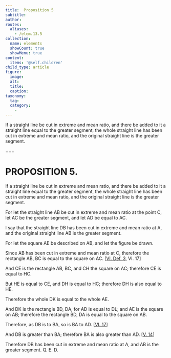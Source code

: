 ```yaml
---
title:  Proposition 5
subtitle: 
author:
routes:
  aliases:
    - /elem.13.5
collection:
  name: elements
  showCount: true
  showMenu: true
content:
  items: '@self.children'
child_type: article
figure:
  image:
  alt:
  title:
  caption:
taxonomy:
  tag:
  category:
    - 
---
```


<p><hi rend="ital">If a straight line be cut in extreme and mean ratio</hi>, <hi rend="ital">and there be added to it a straight line equal to the greater segment</hi>, <hi rend="ital">the whole straight line has been cut in extreme and mean ratio</hi>, <hi rend="ital">and the original straight line is the greater segment.</hi>
      </p>

===

<h1>PROPOSITION 5.</h1>
<p><span class="ital">If a straight line be cut in extreme and mean ratio</span>, <span class="ital">and there be added to it a straight line equal to the greater segment</span>, <span class="ital">the whole straight line has been cut in extreme and mean ratio</span>, <span class="ital">and the original straight line is the greater segment.</span>
      </p>

<p>For let the straight line <span class="ital">AB</span> be cut in extreme and mean ratio at the point <span class="ital">C</span>, let <span class="ital">AC</span> be the greater segment, and let <span class="ital">AD</span> be equal to <span class="ital">AC</span>. 
      </p>

<p>I say that the straight line <span class="ital">DB</span> has been cut in extreme and mean ratio at <span class="ital">A</span>, and the original straight line <span class="ital">AB</span> is the greater segment. </p>

<p>For let the square <span class="ital">AE</span> be described on <span class="ital">AB</span>, and let the figure be drawn. <pb n="449"/></p>

<p>Since <span class="ital">AB</span> has been cut in extreme and mean ratio at <span class="ital">C</span>, therefore the rectangle <span class="ital">AB</span>, <span class="ital">BC</span> is equal to the square on <span class="ital">AC</span>. [<a href="/elem.6.def.3 elem.6.17">VI. Def. 3</a>, VI. 17] </p>

<p>And <span class="ital">CE</span> is the rectangle <span class="ital">AB</span>, <span class="ital">BC</span>, and <span class="ital">CH</span> the square on <span class="ital">AC</span>; therefore <span class="ital">CE</span> is equal to <span class="ital">HC</span>. </p>

<p>But <span class="ital">HE</span> is equal to <span class="ital">CE</span>, and <span class="ital">DH</span> is equal to <span class="ital">HC</span>; therefore <span class="ital">DH</span> is also equal to <span class="ital">HE</span>. </p>

<p>Therefore the whole <span class="ital">DK</span> is equal to the whole <span class="ital">AE</span>. </p>

<p>And <span class="ital">DK</span> is the rectangle <span class="ital">BD</span>, <span class="ital">DA</span>, for <span class="ital">AD</span> is equal to <span class="ital">DL</span>; and <span class="ital">AE</span> is the square on <span class="ital">AB</span>; therefore the rectangle <span class="ital">BD</span>, <span class="ital">DA</span> is equal to the square on <span class="ital">AB</span>. </p>

<p>Therefore, as <span class="ital">DB</span> is to <span class="ital">BA</span>, so is <span class="ital">BA</span> to <span class="ital">AD</span>. [<a href="/elem.6.17">VI. 17</a>] </p>

<p>And <span class="ital">DB</span> is greater than <span class="ital">BA</span>; therefore <span class="ital">BA</span> is also greater than <span class="ital">AD</span>. [<a href="/elem.5.14">V. 14</a>] </p>

<p>Therefore <span class="ital">DB</span> has been cut in extreme and mean ratio at <span class="ital">A</span>, and <span class="ital">AB</span> is the greater segment. Q. E. D.</p>
